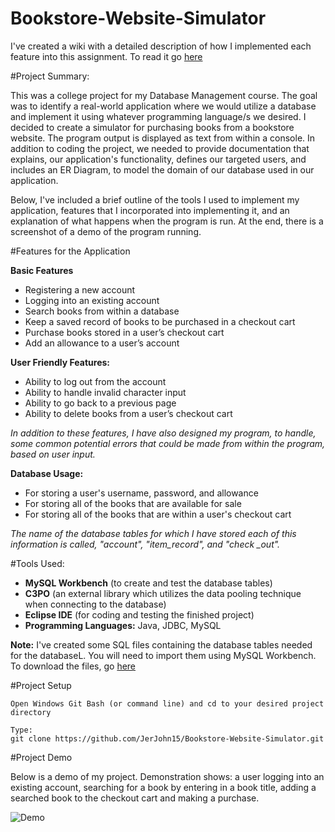 # Bookstore-Website-Simulator

I've created a wiki with a detailed description of how I implemented each feature into this assignment. To read it go [here](https://github.com/JerJohn15/Bookstore-Website-Simulator/wiki/Design-Plan)

#Project Summary:

This was a college project for my Database Management course. The goal was to identify a real-world application where we would utilize a database and implement it using whatever programming language/s we desired. I decided to create a simulator for purchasing books from a bookstore website. The program output is displayed as text from within a console.  In addition to coding the project, we needed to provide documentation that explains, our application's functionality, defines our targeted users, and includes an ER Diagram, to model the domain of our database used in our application.


Below, I've included a brief outline of the tools I used to implement my application, features that I incorporated into implementing it, and an explanation of what happens when the program is run. At the end, there is a screenshot of a demo of the program running.

#Features for the Application

**Basic Features**

-	Registering a new account
-	Logging into an existing account
-	Search books from within a database
-	Keep a saved record of books to be purchased in a checkout cart
-	Purchase books stored in a user’s checkout cart
-	Add an allowance to a user’s account

**User Friendly Features:**

-	Ability to log out from the account
-	Ability to handle invalid character input
-	Ability to go back to a previous page  
-	Ability to delete books from a user’s checkout cart

*In addition to these features, I have also designed my program, to handle, some common potential errors that could be made from within the program, based on user input.*

**Database Usage:**

- For storing a user's username, password, and allowance
-  For storing all of the books that are available for sale
- For storing all of the books that are within a user's checkout cart

*The name of the database tables for which I have stored each of this information is called, "account", "item_record", and "check _out".*

#Tools Used:

-	**MySQL Workbench** (to create and test the database tables)
-	**C3PO** (an external library which utilizes the data pooling technique when connecting to the database)
-	**Eclipse IDE** (for coding and testing the finished project)
-	**Programming Languages:** Java, JDBC, MySQL


**Note:** I've created some SQL files containing the database tables needed for the databaseL. You will need to import them using MySQL Workbench. To download the files, go [here](https://drive.google.com/folderview?id=0B_Mzb0tpEYLWeGcyMHc3cFFlZ3M&usp=sharing)

#Project Setup

```
Open Windows Git Bash (or command line) and cd to your desired project directory

Type:
git clone https://github.com/JerJohn15/Bookstore-Website-Simulator.git

```


#Project Demo

Below is a demo of my project. Demonstration shows: a user logging into
an existing account, searching for a book by entering in a book title, adding
a searched book to the checkout cart and making a purchase.

![Demo](https://media.giphy.com/media/l0NwynxaONw6paOly/giphy.gif)
